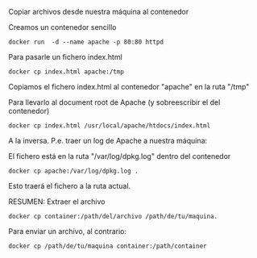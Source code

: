 Copiar archivos desde nuestra máquina al contenedor

Creamos un contenedor sencillo

    docker run  -d --name apache -p 80:80 httpd
    
Para pasarle un fichero index.html

    docker cp index.html apache:/tmp
 
Copiamos el fichero index.html al contenedor "apache" en la ruta "/tmp"


Para llevarlo al document root de Apache (y sobreescribir el del contenedor)

    docker cp index.html /usr/local/apache/htdocs/index.html


A la inversa. P.e. traer un log de Apache a nuestra máquina:

El fichero está en la ruta "/var/log/dpkg.log" dentro del contenedor

    docker cp apache:/var/log/dpkg.log .
    
Esto traerá el fichero a la ruta actual.  


RESUMEN:
Extraer el archivo 

    docker cp container:/path/del/archivo /path/de/tu/maquina. 

Para enviar un archivo, al contrario: 

    docker cp /path/de/tu/maquina container:/path/container